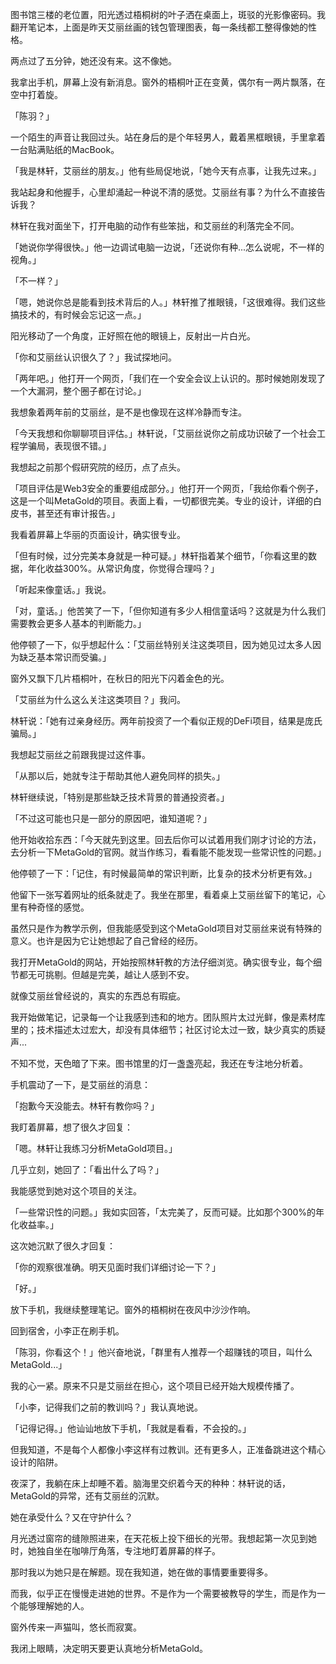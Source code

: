 
图书馆三楼的老位置，阳光透过梧桐树的叶子洒在桌面上，斑驳的光影像密码。我翻开笔记本，上面是昨天艾丽丝画的钱包管理图表，每一条线都工整得像她的性格。

两点过了五分钟，她还没有来。这不像她。

我拿出手机，屏幕上没有新消息。窗外的梧桐叶正在变黄，偶尔有一两片飘落，在空中打着旋。

「陈羽？」

一个陌生的声音让我回过头。站在身后的是个年轻男人，戴着黑框眼镜，手里拿着一台贴满贴纸的MacBook。

「我是林轩，艾丽丝的朋友。」他有些局促地说，「她今天有点事，让我先过来。」

我站起身和他握手，心里却涌起一种说不清的感觉。艾丽丝有事？为什么不直接告诉我？

林轩在我对面坐下，打开电脑的动作有些笨拙，和艾丽丝的利落完全不同。

「她说你学得很快。」他一边调试电脑一边说，「还说你有种...怎么说呢，不一样的视角。」

「不一样？」

「嗯，她说你总是能看到技术背后的人。」林轩推了推眼镜，「这很难得。我们这些搞技术的，有时候会忘记这一点。」

阳光移动了一个角度，正好照在他的眼镜上，反射出一片白光。

「你和艾丽丝认识很久了？」我试探地问。

「两年吧。」他打开一个网页，「我们在一个安全会议上认识的。那时候她刚发现了一个大漏洞，整个圈子都在讨论。」

我想象着两年前的艾丽丝，是不是也像现在这样冷静而专注。

「今天我想和你聊聊项目评估。」林轩说，「艾丽丝说你之前成功识破了一个社会工程学骗局，表现很不错。」

我想起之前那个假研究院的经历，点了点头。

「项目评估是Web3安全的重要组成部分。」他打开一个网页，「我给你看个例子，这是一个叫MetaGold的项目。表面上看，一切都很完美。专业的设计，详细的白皮书，甚至还有审计报告。」

我看着屏幕上华丽的页面设计，确实很专业。

「但有时候，过分完美本身就是一种可疑。」林轩指着某个细节，「你看这里的数据，年化收益300%。从常识角度，你觉得合理吗？」

「听起来像童话。」我说。

「对，童话。」他苦笑了一下，「但你知道有多少人相信童话吗？这就是为什么我们需要教会更多人基本的判断能力。」

他停顿了一下，似乎想起什么：「艾丽丝特别关注这类项目，因为她见过太多人因为缺乏基本常识而受骗。」

窗外又飘下几片梧桐叶，在秋日的阳光下闪着金色的光。

「艾丽丝为什么这么关注这类项目？」我问。

林轩说：「她有过亲身经历。两年前投资了一个看似正规的DeFi项目，结果是庞氏骗局。」

我想起艾丽丝之前跟我提过这件事。

「从那以后，她就专注于帮助其他人避免同样的损失。」

林轩继续说，「特别是那些缺乏技术背景的普通投资者。」

「不过这可能也只是一部分的原因吧，谁知道呢？」

他开始收拾东西：「今天就先到这里。回去后你可以试着用我们刚才讨论的方法，去分析一下MetaGold的官网。就当作练习，看看能不能发现一些常识性的问题。」

他停顿了一下：「记住，有时候最简单的常识判断，比复杂的技术分析更有效。」

他留下一张写着网址的纸条就走了。我坐在那里，看着桌上艾丽丝留下的笔记，心里有种奇怪的感觉。

虽然只是作为教学示例，但我能感受到这个MetaGold项目对艾丽丝来说有特殊的意义。也许是因为它让她想起了自己曾经的经历。

我打开MetaGold的网站，开始按照林轩教的方法仔细浏览。确实很专业，每个细节都无可挑剔。但越是完美，越让人感到不安。

就像艾丽丝曾经说的，真实的东西总有瑕疵。

我开始做笔记，记录每一个让我感到违和的地方。团队照片太过光鲜，像是素材库里的；技术描述太过宏大，却没有具体细节；社区讨论太过一致，缺少真实的质疑声...

不知不觉，天色暗了下来。图书馆里的灯一盏盏亮起，我还在专注地分析着。

手机震动了一下，是艾丽丝的消息：

「抱歉今天没能去。林轩有教你吗？」

我盯着屏幕，想了很久才回复：

「嗯。林轩让我练习分析MetaGold项目。」

几乎立刻，她回了：「看出什么了吗？」

我能感觉到她对这个项目的关注。

「一些常识性的问题。」我如实回答，「太完美了，反而可疑。比如那个300%的年化收益率。」

这次她沉默了很久才回复：

「你的观察很准确。明天见面时我们详细讨论一下？」

「好。」

放下手机，我继续整理笔记。窗外的梧桐树在夜风中沙沙作响。

回到宿舍，小李正在刷手机。

「陈羽，你看这个！」他兴奋地说，「群里有人推荐一个超赚钱的项目，叫什么MetaGold...」

我的心一紧。原来不只是艾丽丝在担心，这个项目已经开始大规模传播了。

「小李，记得我们之前的教训吗？」我认真地说。

「记得记得。」他讪讪地放下手机，「我就是看看，不会投的。」

但我知道，不是每个人都像小李这样有过教训。还有更多人，正准备跳进这个精心设计的陷阱。

夜深了，我躺在床上却睡不着。脑海里交织着今天的种种：林轩说的话，MetaGold的异常，还有艾丽丝的沉默。

她在承受什么？又在守护什么？

月光透过窗帘的缝隙照进来，在天花板上投下细长的光带。我想起第一次见到她时，她独自坐在咖啡厅角落，专注地盯着屏幕的样子。

那时我以为她只是在解题。现在我知道，她在做的事情要重要得多。

而我，似乎正在慢慢走进她的世界。不是作为一个需要被教导的学生，而是作为一个能够理解她的人。

窗外传来一声猫叫，悠长而寂寞。

我闭上眼睛，决定明天要更认真地分析MetaGold。